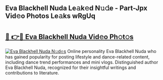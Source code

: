 ## Eva Blackhell Nuda Le𝚊k𝚎d N𝚞𝚍e - Part-Jpx Vid𝚎o Photos Le𝚊ks wRgUq

# <h2><a href="http://fbezxm6.evod.top/?m=Eva+Blackhell+Nuda">🔗 👉🔴 Eva Blackhell Nuda Vid𝚎o Ph𝚘t𝚘s</a></h2>

[![Eva Blackhell Nuda N𝚞d𝚎s](https://i.imgur.com/8V9OHl7.gif)](http://fbezxm6.evod.top/?m=Eva+Blackhell+Nuda)
Online personality Eva Blackhell Nuda who has gained popularity for posting lifestyle and dance-related content, including dance trend performances and mini vlogs. Distinguished author Eva Blackhell Nuda, recognized for their insightful writings and contributions to literature. 
